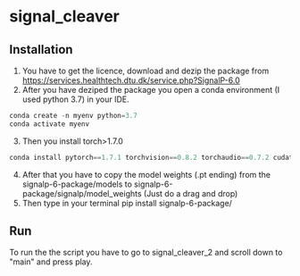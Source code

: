 # signal_cleaver
## Installation 

1. You have to get the licence, download and dezip the package from https://services.healthtech.dtu.dk/service.php?SignalP-6.0 
2. After you have deziped the package you open a conda environment (I used python 3.7) in your IDE.
```python
conda create -n myenv python=3.7
conda activate myenv
```
3. Then you install torch>1.7.0
```python
conda install pytorch==1.7.1 torchvision==0.8.2 torchaudio==0.7.2 cudatoolkit=10.2 -c pytorch
```
4. After that you have to copy the model weights (.pt ending) from the signalp-6-package/models to signalp-6-package/signalp/model_weights (Just do a drag and drop)
5. Then type in your terminal pip install signalp-6-package/

## Run
To run the the script you have to go to signal_cleaver_2 and scroll down to "main" and press play.
